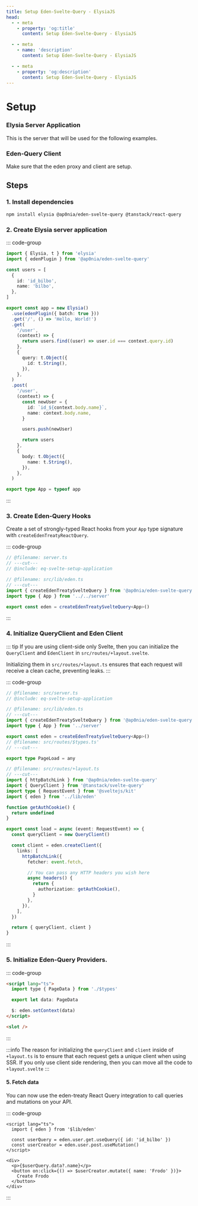 ```yaml
---
title: Setup Eden-Svelte-Query - ElysiaJS
head:
  - - meta
    - property: 'og:title'
      content: Setup Eden-Svelte-Query - ElysiaJS

  - - meta
    - name: 'description'
      content: Setup Eden-Svelte-Query - ElysiaJS

  - - meta
    - property: 'og:description'
      content: Setup Eden-Svelte-Query - ElysiaJS
---
```


# Setup

### Elysia Server Application

This is the server that will be used for the following examples.

### Eden-Query Client

Make sure that the eden proxy and client are setup.

## Steps

### 1. Install dependencies

```sh npm2yarn
npm install elysia @ap0nia/eden-svelte-query @tanstack/react-query
```

### 2. Create Elysia server application

::: code-group

```typescript twoslash include eq-svelte-setup-application [src/server.ts]
import { Elysia, t } from 'elysia'
import { edenPlugin } from '@ap0nia/eden-svelte-query'

const users = [
  {
    id: 'id_bilbo',
    name: 'bilbo',
  },
]

export const app = new Elysia()
  .use(edenPlugin({ batch: true }))
  .get('/', () => 'Hello, World!')
  .get(
    '/user',
    (context) => {
      return users.find((user) => user.id === context.query.id)
    },
    {
      query: t.Object({
        id: t.String(),
      }),
    },
  )
  .post(
    '/user',
    (context) => {
      const newUser = {
        id: `id_${context.body.name}`,
        name: context.body.name,
      }

      users.push(newUser)

      return users
    },
    {
      body: t.Object({
        name: t.String(),
      }),
    },
  )

export type App = typeof app
```

:::

### 3. Create Eden-Query Hooks

Create a set of strongly-typed React hooks from your `App` type signature with `createEdenTreatyReactQuery`.

::: code-group

```typescript twoslash [src/lib/eden.ts]
// @filename: server.ts
// ---cut---
// @include: eq-svelte-setup-application

// @filename: src/lib/eden.ts
// ---cut---
import { createEdenTreatySvelteQuery } from '@ap0nia/eden-svelte-query'
import type { App } from '../../server'

export const eden = createEdenTreatySvelteQuery<App>()
```

:::

### 4. Initialize QueryClient and Eden Client

::: tip
If you are using client-side only Svelte, then you can initialize the `QueryClient` and `EdenClient`
in `src/routes/+layout.svelte`.

Initializing them in `src/routes/+layout.ts` ensures that each request will receive a clean
cache, preventing leaks.
:::

::: code-group

```typescript twoslash [src/routes/+layout.ts]
// @filename: src/server.ts
// @include: eq-svelte-setup-application

// @filename: src/lib/eden.ts
// ---cut---
import { createEdenTreatySvelteQuery } from '@ap0nia/eden-svelte-query'
import type { App } from '../server'

export const eden = createEdenTreatySvelteQuery<App>()
// @filename: src/routes/$types.ts'
// ---cut---

export type PageLoad = any

// @filename: src/routes/+layout.ts
// ---cut---
import { httpBatchLink } from '@ap0nia/eden-svelte-query'
import { QueryClient } from '@tanstack/svelte-query'
import type { RequestEvent } from '@sveltejs/kit'
import { eden } from '../lib/eden'

function getAuthCookie() {
  return undefined
}

export const load = async (event: RequestEvent) => {
  const queryClient = new QueryClient()

  const client = eden.createClient({
    links: [
      httpBatchLink({
        fetcher: event.fetch,

        // You can pass any HTTP headers you wish here
        async headers() {
          return {
            authorization: getAuthCookie(),
          }
        },
      }),
    ],
  })

  return { queryClient, client }
}
```

:::

### 5. Initialize Eden-Query Providers.

::: code-group

```html [src/routes/+layout.svelte]
<script lang="ts">
  import type { PageData } from './$types'

  export let data: PageData

  $: eden.setContext(data)
</script>

<slot />
```

:::

:::info
The reason for initializing the `queryClient` and `client` inside of `+layout.ts` is to ensure
that each request gets a unique client when using SSR.
If you only use client side rendering, then you can move all the code to `+layout.svelte`
:::

#### 5. Fetch data

You can now use the eden-treaty React Query integration to call queries and mutations on your API.

::: code-group

```svelte [src/routes/+page.svelte]
<script lang="ts">
  import { eden } from '$lib/eden'

  const userQuery = eden.user.get.useQuery({ id: 'id_bilbo' })
  const userCreator = eden.user.post.useMutation()
</script>

<div>
  <p>{$userQuery.data?.name}</p>
  <button on:click={() => $userCreator.mutate({ name: 'Frodo' })}>
    Create Frodo
  </button>
</div>
```

:::
